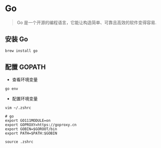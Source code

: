 # Go

> Go 是一个开源的编程语言，它能让构造简单、可靠且高效的软件变得容易.

## 安装 Go

```bash
brew install go
```

## 配置 GOPATH

* 查看环境变量

```bash
go env
```

* 配置环境变量

`vim ~/.zshrc`

```vim
# go
export GO111MODULE=on
export GOPROXY=https://goproxy.cn
export GOBIN=$GOROOT/bin
export PATH=$PATH:$GOBIN
```

`source .zshrc`
